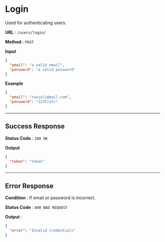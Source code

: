 # Login

Used for authenticating users.

**URL** : `/users/login/`

**Method** : `POST`

**Input**

```json
{
  "email": "a valid email",
  "password": "a valid password"
}
```

**Example**

```json
{
  "email": "ravioli@mail.com",
  "password": "123Fish!"
}
```

---

## Success Response

**Status Code** : `200 OK`

**Output**

```json
{
  "token": "token"
}
```

---

## Error Response

**Condition** : If email or password is incorrect.

**Status Code** : `400 BAD REQUEST`

**Output** :

```json
{
  "error": "Invalid credentials"
}
```
